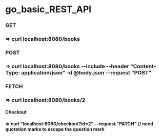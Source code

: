 # go_basic_REST_API

### GET
### => curl localhost:8080/books

### POST
### => curl localhost:8080/books --include --header "Content-Type: application/json" -d @body.json --request "POST"

### FETCH
### => curl localhost:8080/books/2

#### Checkout
#### => curl "localhost:8080/checkout?id=2" --request "PATCH"   // need quotation marks to escape the question mark